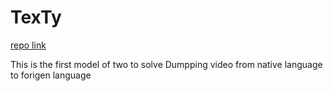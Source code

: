# TexTy

[repo link](https://github.com/ElsebaiyMohamed/TexTy)

This is the first model of two to solve Dumpping video from native language to forigen language
